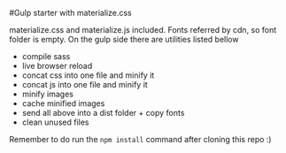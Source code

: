 #Gulp starter with materialize.css 

materialize.css and materialize.js included. Fonts referred by cdn, so font folder is empty. On the gulp side
there are utilities listed bellow

- compile sass
- live browser reload
- concat css into one file and minify it
- concat js into one file and minify it
- minify images
- cache minified images
- send all above into a dist folder + copy fonts
- clean unused files

Remember to do run the `npm install` command after cloning this repo :) 